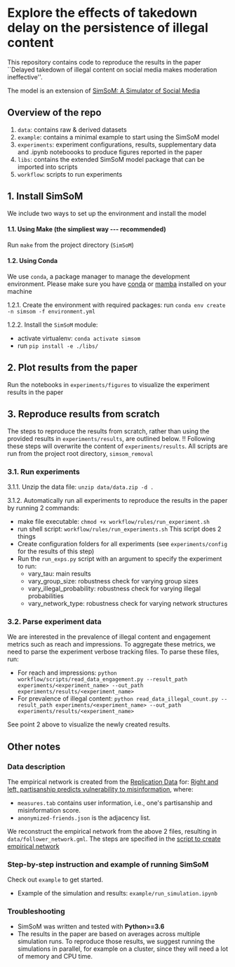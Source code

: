 # Explore the effects of takedown delay on the persistence of illegal content

This repository contains code to reproduce the results in the paper ``Delayed takedown of illegal content on social media makes moderation ineffective''.

The model is an extension of [SimSoM: A <ins>Sim</ins>ulator of <ins>So</ins>cial <ins>M</ins>edia](https://github.com/osome-iu/SimSoM/)

## Overview of the repo
1. `data`: contains raw & derived datasets
2. `example`: contains a minimal example to start using the SimSoM model
3. `experiments`: experiment configurations, results, supplementary data and .ipynb noteboooks to produce figures reported in the paper
4. `libs`: contains the extended SimSoM model package that can be imported into scripts
5. `workflow`: scripts to run experiments

## 1. Install SimSoM

We include two ways to set up the environment and install the model

#### 1.1. Using Make (the simpliest way --- recommended)

Run `make` from the project directory (`SimSoM`)

#### 1.2. Using Conda

We use `conda`, a package manager to manage the development environment. Please make sure you have [conda](https://conda.io/projects/conda/en/latest/user-guide/install/index.html#regular-installation) or [mamba](https://mamba.readthedocs.io/en/latest/installation.html#) installed on your machine

1.2.1. Create the environment with required packages: run `conda env create -n simsom -f environment.yml`

1.2.2. Install the `SimSoM` module: 
- activate virtualenv: `conda activate simsom`
- run `pip install -e ./libs/`

## 2. Plot results from the paper
Run the notebooks in `experiments/figures` to visualize the experiment results in the paper 

## 3. Reproduce results from scratch

The steps to reproduce the results from scratch, rather than using the provided results in `experiments/results`, are outlined below. 
!! Following these steps will overwrite the content of `experiments/results`.
All scripts are run from the project root directory, `simsom_removal`

### 3.1. Run experiments 
3.1.1. Unzip the data file: `unzip data/data.zip -d .`

3.1.2. Automatically run all experiments to reproduce the results in the paper by running 2 commands:
- make file executable: `chmod +x workflow/rules/run_experiment.sh` 
- run shell script: `workflow/rules/run_experiments.sh`
This script does 2 things 
- Create configuration folders for all experiments (see `experiments/config` for the results of this step)
- Run the `run_exps.py` script with an argument to specify the experiment to run: 
  - vary_tau: main results
  - vary_group_size: robustness check for varying group sizes
  - vary_illegal_probability: robustness check for varying illegal probabilities
  - vary_network_type: robustness check for varying network structures

### 3.2. Parse experiment data 
We are interested in the prevalence of illegal content and engagement metrics such as reach and impressions. To aggregate these metrics, we need to parse the experiment verbose tracking files. 
To parse these files, run:
- For reach and impressions: `python workflow/scripts/read_data_engagement.py --result_path experiments/<experiment_name> --out_path experiments/results/<experiment_name>` 
- For prevalence of illegal content: `python read_data_illegal_count.py --result_path experiments/<experiment_name> --out_path experiments/results/<experiment_name>`

See point 2 above to visualize the newly created results.


## Other notes

### Data description

The empirical network is created from the [Replication Data](https://doi.org/10.7910/DVN/6CZHH5) for: [Right and left, partisanship predicts vulnerability to misinformation](https://doi.org/10.37016/mr-2020-55),
where: 
- `measures.tab` contains user information, i.e., one's partisanship and misinformation score. 
- `anonymized-friends.json` is the adjacency list. 

We reconstruct the empirical network from the above 2 files, resulting in `data/follower_network.gml`. The steps are specified in the [script to create empirical network](workflow/make_network.py)

### Step-by-step instruction and example of running SimSoM

Check out `example` to get started. 
- Example of the simulation and results: `example/run_simulation.ipynb`

### Troubleshooting


- SimSoM was written and tested with **Python>=3.6**
- The results in the paper are based on averages across multiple simulation runs. To reproduce those results, we suggest running the simulations in parallel, for example on a cluster, since they will need a lot of memory and CPU time.
